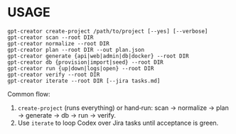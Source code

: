 # USAGE

```
gpt-creator create-project /path/to/project [--yes] [--verbose]
gpt-creator scan --root DIR
gpt-creator normalize --root DIR
gpt-creator plan --root DIR --out plan.json
gpt-creator generate {api|web|admin|db|docker} --root DIR
gpt-creator db {provision|import|seed} --root DIR
gpt-creator run {up|down|logs|open} --root DIR
gpt-creator verify --root DIR
gpt-creator iterate --root DIR [--jira tasks.md]
```
Common flow:
1) `create-project` (runs everything) or hand‑run: scan → normalize → plan → generate → db → run → verify.
2) Use `iterate` to loop Codex over Jira tasks until acceptance is green.
